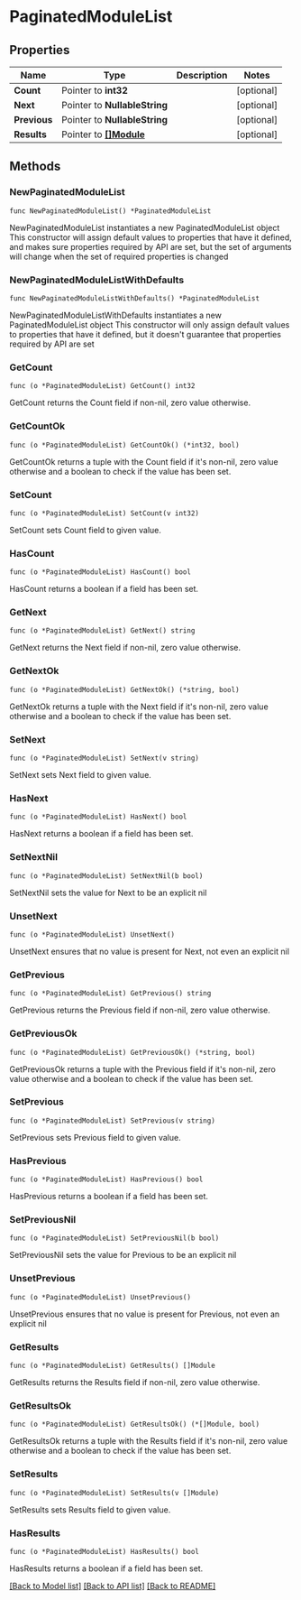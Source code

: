 # PaginatedModuleList

## Properties

Name | Type | Description | Notes
------------ | ------------- | ------------- | -------------
**Count** | Pointer to **int32** |  | [optional] 
**Next** | Pointer to **NullableString** |  | [optional] 
**Previous** | Pointer to **NullableString** |  | [optional] 
**Results** | Pointer to [**[]Module**](Module.md) |  | [optional] 

## Methods

### NewPaginatedModuleList

`func NewPaginatedModuleList() *PaginatedModuleList`

NewPaginatedModuleList instantiates a new PaginatedModuleList object
This constructor will assign default values to properties that have it defined,
and makes sure properties required by API are set, but the set of arguments
will change when the set of required properties is changed

### NewPaginatedModuleListWithDefaults

`func NewPaginatedModuleListWithDefaults() *PaginatedModuleList`

NewPaginatedModuleListWithDefaults instantiates a new PaginatedModuleList object
This constructor will only assign default values to properties that have it defined,
but it doesn't guarantee that properties required by API are set

### GetCount

`func (o *PaginatedModuleList) GetCount() int32`

GetCount returns the Count field if non-nil, zero value otherwise.

### GetCountOk

`func (o *PaginatedModuleList) GetCountOk() (*int32, bool)`

GetCountOk returns a tuple with the Count field if it's non-nil, zero value otherwise
and a boolean to check if the value has been set.

### SetCount

`func (o *PaginatedModuleList) SetCount(v int32)`

SetCount sets Count field to given value.

### HasCount

`func (o *PaginatedModuleList) HasCount() bool`

HasCount returns a boolean if a field has been set.

### GetNext

`func (o *PaginatedModuleList) GetNext() string`

GetNext returns the Next field if non-nil, zero value otherwise.

### GetNextOk

`func (o *PaginatedModuleList) GetNextOk() (*string, bool)`

GetNextOk returns a tuple with the Next field if it's non-nil, zero value otherwise
and a boolean to check if the value has been set.

### SetNext

`func (o *PaginatedModuleList) SetNext(v string)`

SetNext sets Next field to given value.

### HasNext

`func (o *PaginatedModuleList) HasNext() bool`

HasNext returns a boolean if a field has been set.

### SetNextNil

`func (o *PaginatedModuleList) SetNextNil(b bool)`

 SetNextNil sets the value for Next to be an explicit nil

### UnsetNext
`func (o *PaginatedModuleList) UnsetNext()`

UnsetNext ensures that no value is present for Next, not even an explicit nil
### GetPrevious

`func (o *PaginatedModuleList) GetPrevious() string`

GetPrevious returns the Previous field if non-nil, zero value otherwise.

### GetPreviousOk

`func (o *PaginatedModuleList) GetPreviousOk() (*string, bool)`

GetPreviousOk returns a tuple with the Previous field if it's non-nil, zero value otherwise
and a boolean to check if the value has been set.

### SetPrevious

`func (o *PaginatedModuleList) SetPrevious(v string)`

SetPrevious sets Previous field to given value.

### HasPrevious

`func (o *PaginatedModuleList) HasPrevious() bool`

HasPrevious returns a boolean if a field has been set.

### SetPreviousNil

`func (o *PaginatedModuleList) SetPreviousNil(b bool)`

 SetPreviousNil sets the value for Previous to be an explicit nil

### UnsetPrevious
`func (o *PaginatedModuleList) UnsetPrevious()`

UnsetPrevious ensures that no value is present for Previous, not even an explicit nil
### GetResults

`func (o *PaginatedModuleList) GetResults() []Module`

GetResults returns the Results field if non-nil, zero value otherwise.

### GetResultsOk

`func (o *PaginatedModuleList) GetResultsOk() (*[]Module, bool)`

GetResultsOk returns a tuple with the Results field if it's non-nil, zero value otherwise
and a boolean to check if the value has been set.

### SetResults

`func (o *PaginatedModuleList) SetResults(v []Module)`

SetResults sets Results field to given value.

### HasResults

`func (o *PaginatedModuleList) HasResults() bool`

HasResults returns a boolean if a field has been set.


[[Back to Model list]](../README.md#documentation-for-models) [[Back to API list]](../README.md#documentation-for-api-endpoints) [[Back to README]](../README.md)


